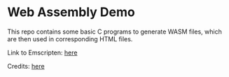 # Web Assembly Demo
This repo contains some basic C programs to generate WASM files, which are then used in corresponding HTML files.

Link to Emscripten: [here](https://emscripten.org/docs/api_reference/emscripten.h.html)

Credits: [here](https://www.youtube.com/@MichaelGrieco)



